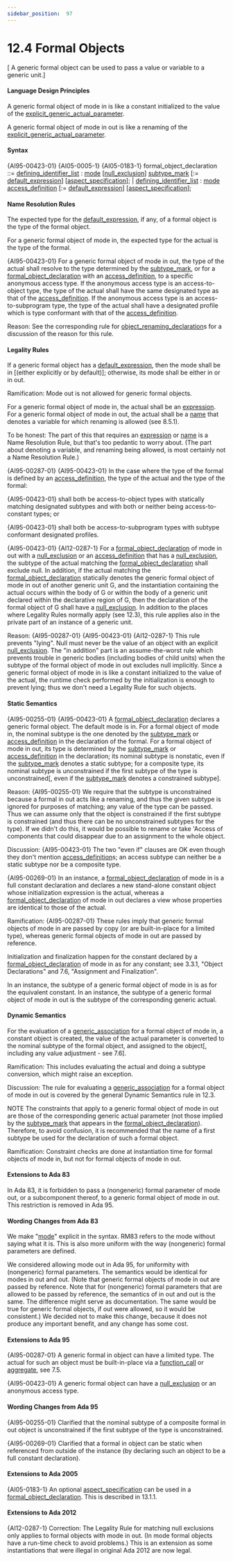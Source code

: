 ```yaml
---
sidebar_position:  97
---
```


# 12.4  Formal Objects

[ A generic formal object can be used to pass a value or variable to a generic unit.] 


#### Language Design Principles

A generic formal object of mode in is like a constant initialized to the value of the [explicit_generic_actual_parameter](./AA-12.3#S0318).

A generic formal object of mode in out is like a renaming of the [explicit_generic_actual_parameter](./AA-12.3#S0318). 


#### Syntax

{AI95-00423-01} {AI05-0005-1} {AI05-0183-1} formal_object_declaration<a id="S0319"></a> ::= 
    [defining_identifier_list](./AA-3.3#S0033) : [mode](./AA-6.1#S0208) [[null_exclusion](./AA-3.10#S0083)] [subtype_mark](./AA-3.2#S0028) [:= [default_expression](./AA-3.7#S0063)]
        [[aspect_specification](./AA-13.1#S0346)];
  |  [defining_identifier_list](./AA-3.3#S0033) : [mode](./AA-6.1#S0208) [access_definition](./AA-3.10#S0084) [:= [default_expression](./AA-3.7#S0063)]
        [[aspect_specification](./AA-13.1#S0346)];


#### Name Resolution Rules

The expected type for the [default_expression](./AA-3.7#S0063), if any, of a formal object is the type of the formal object.

For a generic formal object of mode in, the expected type for the actual is the type of the formal.

{AI95-00423-01} For a generic formal object of mode in out, the type of the actual shall resolve to the type determined by the [subtype_mark](./AA-3.2#S0028), or for a [formal_object_declaration](./AA-12.4#S0319) with an [access_definition](./AA-3.10#S0084), to a specific anonymous access type. If the anonymous access type is an access-to-object type, the type of the actual shall have the same designated type as that of the [access_definition](./AA-3.10#S0084). If the anonymous access type is an access-to-subprogram type, the type of the actual shall have a designated profile which is type conformant with that of the [access_definition](./AA-3.10#S0084). 

Reason: See the corresponding rule for [object_renaming_declaration](./AA-8.5#S0239)s for a discussion of the reason for this rule. 


#### Legality Rules

If a generic formal object has a [default_expression](./AA-3.7#S0063), then the mode shall be in [(either explicitly or by default)]; otherwise, its mode shall be either in or in out. 

Ramification: Mode out is not allowed for generic formal objects. 

For a generic formal object of mode in, the actual shall be an [expression](./AA-4.4#S0132). For a generic formal object of mode in out, the actual shall be a [name](./AA-4.1#S0091) that denotes a variable for which renaming is allowed (see 8.5.1). 

To be honest: The part of this that requires an [expression](./AA-4.4#S0132) or [name](./AA-4.1#S0091) is a Name Resolution Rule, but that's too pedantic to worry about. (The part about denoting a variable, and renaming being allowed, is most certainly not a Name Resolution Rule.) 

{AI95-00287-01} {AI95-00423-01} In the case where the type of the formal is defined by an [access_definition](./AA-3.10#S0084), the type of the actual and the type of the formal:

{AI95-00423-01} shall both be access-to-object types with statically matching designated subtypes and with both or neither being access-to-constant types; or 

{AI95-00423-01} shall both be access-to-subprogram types with subtype conformant designated profiles. 

{AI95-00423-01} {AI12-0287-1} For a [formal_object_declaration](./AA-12.4#S0319) of mode in out with a [null_exclusion](./AA-3.10#S0083) or an [access_definition](./AA-3.10#S0084) that has a [null_exclusion](./AA-3.10#S0083), the subtype of the actual matching the [formal_object_declaration](./AA-12.4#S0319) shall exclude null. In addition, if the actual matching the [formal_object_declaration](./AA-12.4#S0319) statically denotes the generic formal object of mode in out of another generic unit G, and the instantiation containing the actual occurs within the body of G or within the body of a generic unit declared within the declarative region of G, then the declaration of the formal object of G shall have a [null_exclusion](./AA-3.10#S0083). In addition to the places where Legality Rules normally apply (see 12.3), this rule applies also in the private part of an instance of a generic unit.

Reason: {AI95-00287-01} {AI95-00423-01} {AI12-0287-1} This rule prevents "lying". Null must never be the value of an object with an explicit [null_exclusion](./AA-3.10#S0083). The "in addition" part is an assume-the-worst rule which prevents trouble in generic bodies (including bodies of child units) when the subtype of the formal object of mode in out excludes null implicitly. Since a generic formal object of mode in is like a constant initialized to the value of the actual, the runtime check performed by the initialization is enough to prevent lying; thus we don't need a Legality Rule for such objects. 


#### Static Semantics

{AI95-00255-01} {AI95-00423-01} A [formal_object_declaration](./AA-12.4#S0319) declares a generic formal object. The default mode is in. For a formal object of mode in, the nominal subtype is the one denoted by the [subtype_mark](./AA-3.2#S0028) or [access_definition](./AA-3.10#S0084) in the declaration of the formal. For a formal object of mode in out, its type is determined by the [subtype_mark](./AA-3.2#S0028) or [access_definition](./AA-3.10#S0084) in the declaration; its nominal subtype is nonstatic, even if the [subtype_mark](./AA-3.2#S0028) denotes a static subtype; for a composite type, its nominal subtype is unconstrained if the first subtype of the type is unconstrained[, even if the [subtype_mark](./AA-3.2#S0028) denotes a constrained subtype]. 

Reason: {AI95-00255-01} We require that the subtype is unconstrained because a formal in out acts like a renaming, and thus the given subtype is ignored for purposes of matching; any value of the type can be passed. Thus we can assume only that the object is constrained if the first subtype is constrained (and thus there can be no unconstrained subtypes for the type). If we didn't do this, it would be possible to rename or take 'Access of components that could disappear due to an assignment to the whole object. 

Discussion: {AI95-00423-01} The two "even if" clauses are OK even though they don't mention [access_definition](./AA-3.10#S0084)s; an access subtype can neither be a static subtype nor be a composite type. 

{AI95-00269-01} In an instance, a [formal_object_declaration](./AA-12.4#S0319) of mode in is a full constant declaration and declares a new stand-alone constant object whose initialization expression is the actual, whereas a [formal_object_declaration](./AA-12.4#S0319) of mode in out declares a view whose properties are identical to those of the actual. 

Ramification: {AI95-00287-01} These rules imply that generic formal objects of mode in are passed by copy (or are built-in-place for a limited type), whereas generic formal objects of mode in out are passed by reference.

Initialization and finalization happen for the constant declared by a [formal_object_declaration](./AA-12.4#S0319) of mode in as for any constant; see 3.3.1, "Object Declarations" and 7.6, "Assignment and Finalization".

In an instance, the subtype of a generic formal object of mode in is as for the equivalent constant. In an instance, the subtype of a generic formal object of mode in out is the subtype of the corresponding generic actual. 


#### Dynamic Semantics

For the evaluation of a [generic_association](./AA-12.3#S0317) for a formal object of mode in, a constant object is created, the value of the actual parameter is converted to the nominal subtype of the formal object, and assigned to the object[, including any value adjustment - see 7.6]. 

Ramification: This includes evaluating the actual and doing a subtype conversion, which might raise an exception. 

Discussion: The rule for evaluating a [generic_association](./AA-12.3#S0317) for a formal object of mode in out is covered by the general Dynamic Semantics rule in 12.3. 

NOTE   The constraints that apply to a generic formal object of mode in out are those of the corresponding generic actual parameter (not those implied by the [subtype_mark](./AA-3.2#S0028) that appears in the [formal_object_declaration](./AA-12.4#S0319)). Therefore, to avoid confusion, it is recommended that the name of a first subtype be used for the declaration of such a formal object. 

Ramification: Constraint checks are done at instantiation time for formal objects of mode in, but not for formal objects of mode in out. 


#### Extensions to Ada 83

In Ada 83, it is forbidden to pass a (nongeneric) formal parameter of mode out, or a subcomponent thereof, to a generic formal object of mode in out. This restriction is removed in Ada 95. 


#### Wording Changes from Ada 83

We make "[mode](./AA-6.1#S0208)" explicit in the syntax. RM83 refers to the mode without saying what it is. This is also more uniform with the way (nongeneric) formal parameters are defined.

We considered allowing mode out in Ada 95, for uniformity with (nongeneric) formal parameters. The semantics would be identical for modes in out and out. (Note that generic formal objects of mode in out are passed by reference. Note that for (nongeneric) formal parameters that are allowed to be passed by reference, the semantics of in out and out is the same. The difference might serve as documentation. The same would be true for generic formal objects, if out were allowed, so it would be consistent.) We decided not to make this change, because it does not produce any important benefit, and any change has some cost. 


#### Extensions to Ada 95

{AI95-00287-01} A generic formal in object can have a limited type. The actual for such an object must be built-in-place via a [function_call](./AA-6.4#S0218) or [aggregate](./AA-4.3#S0106), see 7.5.

{AI95-00423-01} A generic formal object can have a [null_exclusion](./AA-3.10#S0083) or an anonymous access type. 


#### Wording Changes from Ada 95

{AI95-00255-01} Clarified that the nominal subtype of a composite formal in out object is unconstrained if the first subtype of the type is unconstrained.

{AI95-00269-01} Clarified that a formal in object can be static when referenced from outside of the instance (by declaring such an object to be a full constant declaration). 


#### Extensions to Ada 2005

{AI05-0183-1} An optional [aspect_specification](./AA-13.1#S0346) can be used in a [formal_object_declaration](./AA-12.4#S0319). This is described in 13.1.1. 


#### Extensions to Ada 2012

{AI12-0287-1} Correction: The Legality Rule for matching null exclusions only applies to formal objects with mode in out. (In mode formal objects have a run-time check to avoid problems.) This is an extension as some instantiations that were illegal in original Ada 2012 are now legal. 

